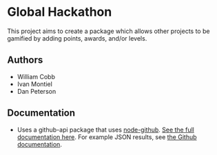 # Global Hackathon

This project aims to create a package which allows other projects to be gamified by adding points, awards, and/or levels.

## Authors

* William Cobb
* Ivan Montiel
* Dan Peterson

## Documentation

* Uses a github-api package that uses [node-github](https://github.com/mikedeboer/node-github). [See the full documentation here](http://mikedeboer.github.io/node-github/#issues.prototype.repoIssues). For example JSON results, see [the Github documentation](https://developer.github.com/v3/issues/#list-issues-for-a-repository).
